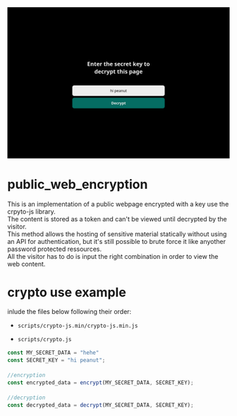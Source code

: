 <div align="center" width="100%">
  <img src="https://github.com/zaqks/public_web_encryption/blob/42bc1c35cb2448c65d64c569c6468f80b90397a4/docs/Screen%20Shot%202024-09-15%20at%2023.58.43.png">
</div>

# public_web_encryption

<p>
  This is an implementation of a public webpage encrypted with a key use the crpyto-js library.<br>
  The content is stored as a token and can't be viewed until decrypted by the visitor.<br>
  This method allows the hosting of sensitive material statically without using an API for authentication, but it's still possible to brute force it like anyother password protected ressources.<br>
  All the visitor has to do is input the right combination in order to view the web content.
</p>



# crypto use example

<p>
  inlude the files below following their order:
  
</p>

<ul>
  <li>

    scripts/crypto-js.min/crypto-js.min.js
  </li>
  <li>
    
    scripts/crypto.js
  </li>
</ul>









```javascript
const MY_SECRET_DATA = "hehe"
const SECRET_KEY = "hi peanut";

//encryption
const encrypted_data = encrypt(MY_SECRET_DATA, SECRET_KEY); 

//decryption
const decrypted_data = decrypt(MY_SECRET_DATA, SECRET_KEY);
```


